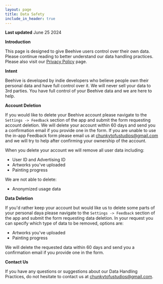 ```yaml
---
layout: page
title: Data Safety
include_in_header: true
---
```


**Last updated**
June 25 2024

**Introduction**

This page is designed to give Beehive users control over their own data. Please continue reading to better understand our data handling practices. Please also visit our [Privacy Policy](https://chunkytofustudios.com/Beehive/privacy-policy/) page.

**Intent**

Beehive is developed by indie developers who believe people own their personal data and have full control over it. We will never sell your data to 3rd parties. You have full control of your Beehive data and we are here to help.

**Account Deletion**

If you would like to delete your Beehive account please navigate to the `Settings -> Feedback` section of the app and submit the form requesting account deletion. We will delete your account within 60 days and send you a confirmation email if you provide one in the form. If you are unable to use the in-app Feedback form please email us at <chunkytofustudios@gmail.com> and we will try to help after confirming your ownership of the account.

When you delete your account we will remove all user data including:

* User ID and Advertising ID
* Artworks you've uploaded
* Painting progress

We are not able to delete:

* Anonymized usage data

**Data Deletion**

If you'd rather keep your account but would like us to delete some parts of your personal daya please navigate to the `Settings -> Feedback` section of the app and submit the form requesting data deletion. In your request you can specify which type of data to be removed, options are:

* Artworks you've uploaded
* Painting progress

We will delete the requested data within 60 days and send you a confirmation email if you provide one in the form.

**Contact Us**

If you have any questions or suggestions about our Data Handling Practices, do not hesitate to contact us at <chunkytofustudios@gmail.com>.
